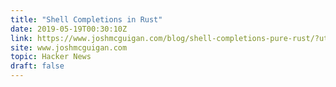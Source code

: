```yaml
---
title: "Shell Completions in Rust"
date: 2019-05-19T00:30:10Z
link: https://www.joshmcguigan.com/blog/shell-completions-pure-rust/?utm_medium=RSS&utm_source=hune
site: www.joshmcguigan.com
topic: Hacker News
draft: false
---
```

